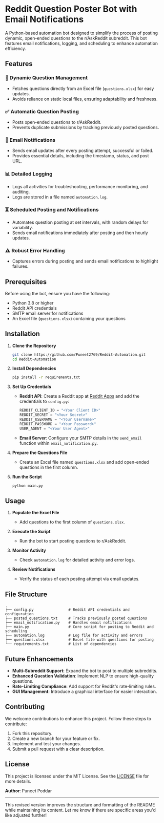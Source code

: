 # Reddit Question Poster Bot with Email Notifications

A Python-based automation bot designed to simplify the process of posting dynamic, open-ended questions to the r/AskReddit subreddit. This bot features email notifications, logging, and scheduling to enhance automation efficiency.

## Features

### 🔄 Dynamic Question Management
- Fetches questions directly from an Excel file (`questions.xlsx`) for easy updates.
- Avoids reliance on static local files, ensuring adaptability and freshness.

### ✅ Automatic Question Posting
- Posts open-ended questions to r/AskReddit.
- Prevents duplicate submissions by tracking previously posted questions.

### 📧 Email Notifications
- Sends email updates after every posting attempt, successful or failed.
- Provides essential details, including the timestamp, status, and post URL.

### 📊 Detailed Logging
- Logs all activities for troubleshooting, performance monitoring, and auditing.
- Logs are stored in a file named `automation.log`.

### ⏳ Scheduled Posting and Notifications
- Automates question posting at set intervals, with random delays for variability.
- Sends email notifications immediately after posting and then hourly updates.

### ⚠️ Robust Error Handling
- Captures errors during posting and sends email notifications to highlight failures.

## Prerequisites

Before using the bot, ensure you have the following:
- Python 3.8 or higher
- Reddit API credentials
- SMTP email server for notifications
- An Excel file (`questions.xlsx`) containing your questions

## Installation

1. **Clone the Repository**
   ```bash
   git clone https://github.com/Puneet2769/Reddit-Automation.git
   cd Reddit-Automation
   ```

2. **Install Dependencies**
   ```bash
   pip install -r requirements.txt
   ```

3. **Set Up Credentials**
   - **Reddit API**: Create a Reddit app at [Reddit Apps](https://www.reddit.com/prefs/apps) and add the credentials to `config.py`:
     ```python
     REDDIT_CLIENT_ID = "<Your Client ID>"
     REDDIT_SECRET = "<Your Secret>"
     REDDIT_USERNAME = "<Your Username>"
     REDDIT_PASSWORD = "<Your Password>"
     USER_AGENT = "<Your User Agent>"
     ```
   - **Email Server**: Configure your SMTP details in the `send_email` function within `email_notification.py`.

4. **Prepare the Questions File**
   - Create an Excel file named `questions.xlsx` and add open-ended questions in the first column.

5. **Run the Script**
   ```bash
   python main.py
   ```

## Usage

1. **Populate the Excel File**
   - Add questions to the first column of `questions.xlsx`.

2. **Execute the Script**
   - Run the bot to start posting questions to r/AskReddit.

3. **Monitor Activity**
   - Check `automation.log` for detailed activity and error logs.

4. **Review Notifications**
   - Verify the status of each posting attempt via email updates.

## File Structure

```
.
├── config.py                # Reddit API credentials and configuration
├── posted_questions.txt     # Tracks previously posted questions
├── email_notification.py    # Handles email notifications
├── main.py                  # Core script for posting to Reddit and scheduling
├── automation.log           # Log file for activity and errors
├── questions.xlsx           # Excel file with questions for posting
└── requirements.txt         # List of dependencies
```

## Future Enhancements

- **Multi-Subreddit Support**: Expand the bot to post to multiple subreddits.
- **Enhanced Question Validation**: Implement NLP to ensure high-quality questions.
- **Rate-Limiting Compliance**: Add support for Reddit's rate-limiting rules.
- **GUI Management**: Introduce a graphical interface for easier interaction.

## Contributing

We welcome contributions to enhance this project. Follow these steps to contribute:
1. Fork this repository.
2. Create a new branch for your feature or fix.
3. Implement and test your changes.
4. Submit a pull request with a clear description.

## License

This project is licensed under the MIT License. See the [LICENSE](LICENSE) file for more details.

**Author**: Puneet Poddar

---

This revised version improves the structure and formatting of the README while maintaining its content. Let me know if there are specific areas you'd like adjusted further!